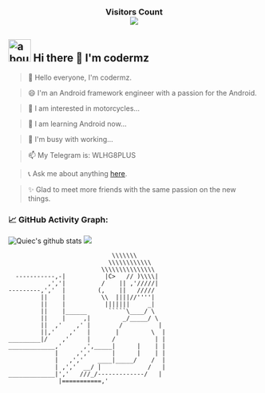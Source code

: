 <div>
  <h3 align="center"> 
    Visitors Count<br>
    <img align="center" src="https://profile-counter.glitch.me/GGBondMZ/count.svg" />
  </h3>
</div>

 ## <img width="45" alt="about" src="https://raw.github.com/elizarov/elizarov/master/about.png">  Hi there 👋 I'm codermz

>  👋 Hello everyone, I'm codermz.

>  😄 I'm an Android framework engineer with a passion for the Android.

>  👀 I am interested in motorcycles...

>  🌱 I am learning Android now...

>  💞️ I'm busy with working...

>  📫 My Telegram is: WLHG8PLUS

>  📞 Ask me about anything [here](https://coolandroid.blog.csdn.net/).

>  ✨ Glad to meet more friends with the same passion on the new things. 

<!--   GitHub stats graph -->
### 📈 GitHub Activity Graph:
![Quiec's github stats](https://github-readme-stats.vercel.app/api/top-langs/?username=codermz996&theme=vue-light)
<img src="https://github-readme-streak-stats.herokuapp.com/?user=codermz996"></img>

```
                             \\\\\\\
                            \\\\\\\\\\\\
                          \\\\\\\\\\\\\\\
  -----------,-|           |C>   // )\\\\|
           ,','|          /    || ,'/////|
---------,','  |         (,    ||   /////
         ||    |          \\  ||||//''''|
         ||    |           |||||||     _|
         ||    |______      `````\____/ \
         ||    |     ,|         _/_____/ \
         ||  ,'    ,' |        /          |
         ||,'    ,'   |       |         \  |
_________|/    ,'     |      /           | |
_____________,'      ,',_____|      |    | |
             |     ,','      |      |    | |
             |   ,','    ____|_____/    /  |
             | ,','  __/ |             /   |
_____________|','   ///_/-------------/   |
              |===========,'
```
